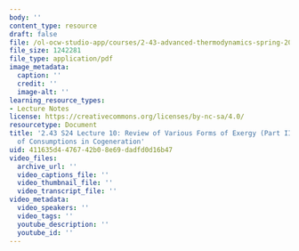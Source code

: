 ```yaml
---
body: ''
content_type: resource
draft: false
file: /ol-ocw-studio-app/courses/2-43-advanced-thermodynamics-spring-2024/mit2_43_s24_lec10.pdf
file_size: 1242281
file_type: application/pdf
image_metadata:
  caption: ''
  credit: ''
  image-alt: ''
learning_resource_types:
- Lecture Notes
license: https://creativecommons.org/licenses/by-nc-sa/4.0/
resourcetype: Document
title: '2.43 S24 Lecture 10: Review of Various Forms of Exergy (Part II); Allocation
  of Consumptions in Cogeneration'
uid: 411635d4-4767-42b0-8e69-dadfd0d16b47
video_files:
  archive_url: ''
  video_captions_file: ''
  video_thumbnail_file: ''
  video_transcript_file: ''
video_metadata:
  video_speakers: ''
  video_tags: ''
  youtube_description: ''
  youtube_id: ''
---
```


